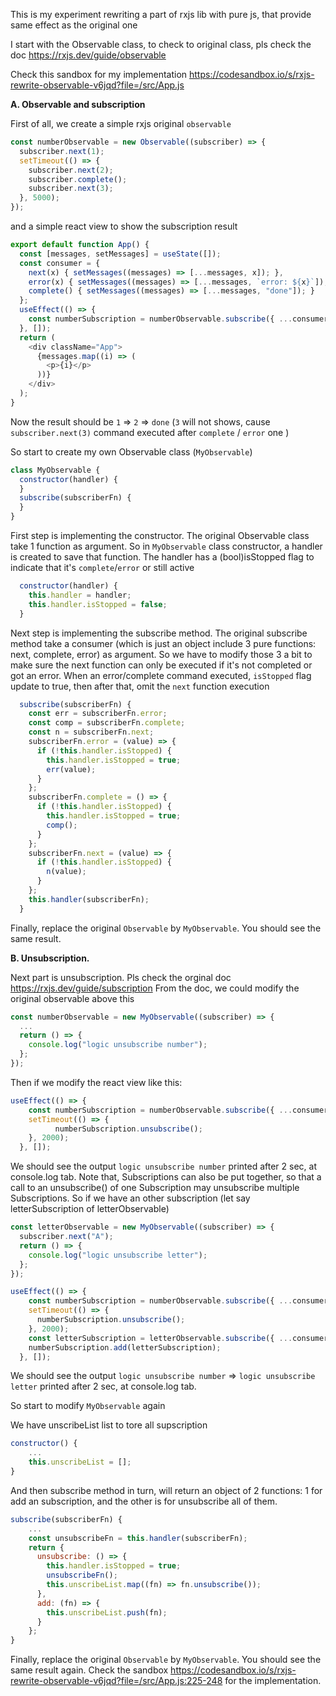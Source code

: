 This is my experiment rewriting a part of rxjs lib with pure js, that provide same effect as the original one

I start with the Observable class, to check to original class, pls check the doc https://rxjs.dev/guide/observable 

Check this sandbox for my implementation https://codesandbox.io/s/rxjs-rewrite-observable-v6jqd?file=/src/App.js

**A. Observable and subscription**

First of all, we create a simple rxjs original ```observable ```
```js 
const numberObservable = new Observable((subscriber) => {
  subscriber.next(1);
  setTimeout(() => {
    subscriber.next(2);
    subscriber.complete();
    subscriber.next(3);
  }, 5000);
});
```
and a simple react view to show the subscription result
```js
export default function App() {
  const [messages, setMessages] = useState([]);
  const consumer = {
    next(x) { setMessages((messages) => [...messages, x]); },
    error(x) { setMessages((messages) => [...messages, `error: ${x}`]); },
    complete() { setMessages((messages) => [...messages, "done"]); }
  };
  useEffect(() => {
    const numberSubscription = numberObservable.subscribe({ ...consumer });
  }, []);
  return (
    <div className="App">
      {messages.map((i) => (
        <p>{i}</p>
      ))}
    </div>
  );
}
```

Now the result should be ```1``` => ```2``` => ```done``` (```3``` will not shows, cause ```subscriber.next(3)``` command executed after ```complete``` / ```error``` one  ) 

So start to create my own Observable class (```MyObservable```)
```js
class MyObservable {
  constructor(handler) {
  }
  subscribe(subscriberFn) {
  }
}
```

First step is implementing the constructor. The original Observable class take 1 function as argument. So in ```MyObservable``` class  constructor, a handler is created to save that function. The handler has a (bool)isStopped flag to indicate that it's ```complete```/```error``` or still active
```js
  constructor(handler) {
    this.handler = handler;
    this.handler.isStopped = false;
  }
```

Next step is implementing the subscribe method. The original subscribe method take a consumer (which is just an object include 3 pure functions: next, complete, error) as argument. So we have to modify those 3 a bit to make sure the next function can only be executed if it's not completed or got an error. 
When an error/complete command executed, ```isStopped``` flag update to true, then after that, omit the ```next``` function execution 
```js
  subscribe(subscriberFn) {
    const err = subscriberFn.error;
    const comp = subscriberFn.complete;
    const n = subscriberFn.next;
    subscriberFn.error = (value) => {
      if (!this.handler.isStopped) {
        this.handler.isStopped = true;
        err(value);
      }
    };
    subscriberFn.complete = () => {
      if (!this.handler.isStopped) {
        this.handler.isStopped = true;
        comp();
      }
    };
    subscriberFn.next = (value) => {
      if (!this.handler.isStopped) {
        n(value);
      }
    };
    this.handler(subscriberFn);
  }
```
Finally, replace the original ```Observable``` by ```MyObservable```. You should see the same result.

**B. Unsubscription.** 

Next part is unsubscription.
Pls check the orginal doc https://rxjs.dev/guide/subscription
From the doc, we could modify the original observable above this 
```js
const numberObservable = new MyObservable((subscriber) => {
  ...
  return () => {
    console.log("logic unsubscribe number");
  };
});
```
Then if we modify the react view like this: 
```js 
useEffect(() => {
    const numberSubscription = numberObservable.subscribe({ ...consumer });
    setTimeout(() => {
          numberSubscription.unsubscribe();
    }, 2000);
  }, []);
```

We should see the output ```logic unsubscribe number``` printed after 2 sec, at console.log tab.
Note that, Subscriptions can also be put together, so that a call to an unsubscribe() of one Subscription may unsubscribe multiple Subscriptions. 
So if we have an other subscription (let say letterSubscription of letterObservable) 
```js
const letterObservable = new MyObservable((subscriber) => {
  subscriber.next("A");
  return () => {
    console.log("logic unsubscribe letter");
  };
});
```
```js
useEffect(() => {
    const numberSubscription = numberObservable.subscribe({ ...consumer });
    setTimeout(() => {
      numberSubscription.unsubscribe();
    }, 2000);
    const letterSubscription = letterObservable.subscribe({ ...consumer });
    numberSubscription.add(letterSubscription);
  }, []);
```
We should see the output ```logic unsubscribe number``` => ```logic unsubscribe letter``` printed after 2 sec, at console.log tab.

So start to modify ```MyObservable``` again 

We have unscribeList list to tore all supscription
```js
constructor() {
    ...
    this.unscribeList = [];
} 
```

And then subscribe method in turn, will return an object of 2 functions: 1 for add an subscription, and the other is for unsubscribe all of them. 
```js
subscribe(subscriberFn) {
    ...
    const unsubscribeFn = this.handler(subscriberFn);
    return {
      unsubscribe: () => {
        this.handler.isStopped = true;
        unsubscribeFn();
        this.unscribeList.map((fn) => fn.unsubscribe());
      },
      add: (fn) => {
        this.unscribeList.push(fn);
      }
    };
}
```

Finally, replace the original ```Observable``` by ```MyObservable```. You should see the same result again.
Check the sandbox https://codesandbox.io/s/rxjs-rewrite-observable-v6jqd?file=/src/App.js:225-248 for the implementation.